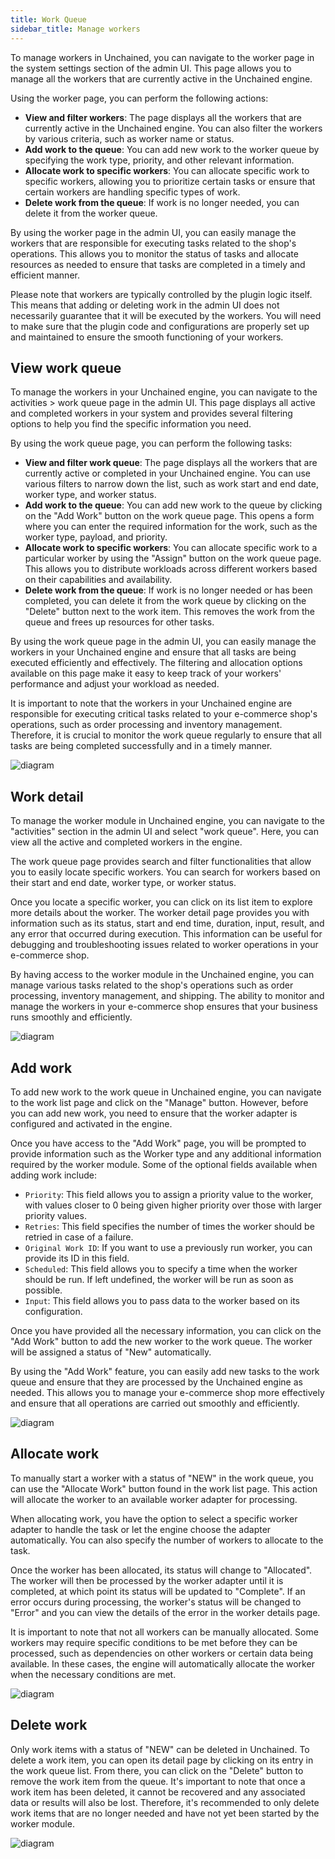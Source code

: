 ```yaml
---
title: Work Queue
sidebar_title: Manage workers
---
```


To manage workers in Unchained, you can navigate to the worker page in the system settings section of the admin UI. This page allows you to manage all the workers that are currently active in the Unchained engine.

Using the worker page, you can perform the following actions:
- **View and filter workers**: The page displays all the workers that are currently active in the Unchained engine. You can also filter the workers by various criteria, such as worker name or status.
- **Add work to the queue**: You can add new work to the worker queue by specifying the work type, priority, and other relevant information.
- **Allocate work to specific workers**: You can allocate specific work to specific workers, allowing you to prioritize certain tasks or ensure that certain workers are handling specific types of work.
- **Delete work from the queue**: If work is no longer needed, you can delete it from the worker queue.

By using the worker page in the admin UI, you can easily manage the workers that are responsible for executing tasks related to the shop's operations. This allows you to monitor the status of tasks and allocate resources as needed to ensure that tasks are completed in a timely and efficient manner.

Please note that workers are typically controlled by the plugin logic itself. This means that adding or deleting work in the admin UI does not necessarily guarantee that it will be executed by the workers. You will need to make sure that the plugin code and configurations are properly set up and maintained to ensure the smooth functioning of your workers.
## View work queue
To manage the workers in your Unchained engine, you can navigate to the activities > work queue page in the admin UI. This page displays all active and completed workers in your system and provides several filtering options to help you find the specific information you need.

By using the work queue page, you can perform the following tasks:
- **View and filter work queue**: The page displays all the workers that are currently active or completed in your Unchained engine. You can use various filters to narrow down the list, such as work start and end date, worker type, and worker status.
- **Add work to the queue**: You can add new work to the queue by clicking on the "Add Work" button on the work queue page. This opens a form where you can enter the required information for the work, such as the worker type, payload, and priority.
- **Allocate work to specific workers**: You can allocate specific work to a particular worker by using the "Assign" button on the work queue page. This allows you to distribute workloads across different workers based on their capabilities and availability.
- **Delete work from the queue**: If work is no longer needed or has been completed, you can delete it from the work queue by clicking on the "Delete" button next to the work item. This removes the work from the queue and frees up resources for other tasks.

By using the work queue page in the admin UI, you can easily manage the workers in your Unchained engine and ensure that all tasks are being executed efficiently and effectively. The filtering and allocation options available on this page make it easy to keep track of your workers' performance and adjust your workload as needed.

It is important to note that the workers in your Unchained engine are responsible for executing critical tasks related to your e-commerce shop's operations, such as order processing and inventory management. Therefore, it is crucial to monitor the work queue regularly to ensure that all tasks are being completed successfully and in a timely manner.

![diagram](../images/admin-ui/work-queue/work-queue-list.png)

## Work detail
To manage the worker module in Unchained engine, you can navigate to the "activities" section in the admin UI and select "work queue". Here, you can view all the active and completed workers in the engine.

The work queue page provides search and filter functionalities that allow you to easily locate specific workers. You can search for workers based on their start and end date, worker type, or worker status.

Once you locate a specific worker, you can click on its list item to explore more details about the worker. The worker detail page provides you with information such as its status, start and end time, duration, input, result, and any error that occurred during execution. This information can be useful for debugging and troubleshooting issues related to worker operations in your e-commerce shop.

By having access to the worker module in the Unchained engine, you can manage various tasks related to the shop's operations such as order processing, inventory management, and shipping. The ability to monitor and manage the workers in your e-commerce shop ensures that your business runs smoothly and efficiently.


![diagram](../images/admin-ui/work-queue/work-detail.png)

## Add work
To add new work to the work queue in Unchained engine, you can navigate to the work list page and click on the "Manage" button. However, before you can add new work, you need to ensure that the worker adapter is configured and activated in the engine.

Once you have access to the "Add Work" page, you will be prompted to provide information such as the Worker type and any additional information required by the worker module. Some of the optional fields available when adding work include:
- `Priority`: This field allows you to assign a priority value to the worker, with values closer to 0 being given higher priority over those with larger priority values.
- `Retries`: This field specifies the number of times the worker should be retried in case of a failure.
- `Original Work ID`: If you want to use a previously run worker, you can provide its ID in this field.
- `Scheduled`: This field allows you to specify a time when the worker should be run. If left undefined, the worker will be run as soon as possible.
- `Input`: This field allows you to pass data to the worker based on its configuration.

Once you have provided all the necessary information, you can click on the "Add Work" button to add the new worker to the work queue. The worker will be assigned a status of "New" automatically.

By using the "Add Work" feature, you can easily add new tasks to the work queue and ensure that they are processed by the Unchained engine as needed. This allows you to manage your e-commerce shop more effectively and ensure that all operations are carried out smoothly and efficiently.

![diagram](../images/admin-ui/work-queue/add-work-form.png)
## Allocate work
To manually start a worker with a status of "NEW" in the work queue, you can use the "Allocate Work" button found in the work list page. This action will allocate the worker to an available worker adapter for processing.

When allocating work, you have the option to select a specific worker adapter to handle the task or let the engine choose the adapter automatically. You can also specify the number of workers to allocate to the task.

Once the worker has been allocated, its status will change to "Allocated". The worker will then be processed by the worker adapter until it is completed, at which point its status will be updated to "Complete". If an error occurs during processing, the worker's status will be changed to "Error" and you can view the details of the error in the worker details page.

It is important to note that not all workers can be manually allocated. Some workers may require specific conditions to be met before they can be processed, such as dependencies on other workers or certain data being available. In these cases, the engine will automatically allocate the worker when the necessary conditions are met.

![diagram](../images/admin-ui/work-queue/allocate-work-form.png)

## Delete work
Only work items with a status of "NEW" can be deleted in Unchained. To delete a work item, you can open its detail page by clicking on its entry in the work queue list. From there, you can click on the "Delete" button to remove the work item from the queue. It's important to note that once a work item has been deleted, it cannot be recovered and any associated data or results will also be lost. Therefore, it's recommended to only delete work items that are no longer needed and have not yet been started by the worker module.

![diagram](../images/admin-ui/work-queue/delete-work.png)
